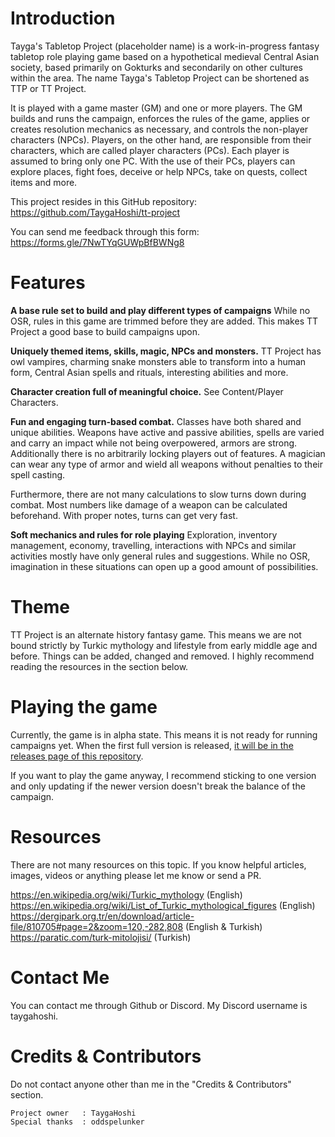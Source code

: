 # Introduction
Tayga's Tabletop Project (placeholder name) is a work-in-progress fantasy tabletop role playing game based on a hypothetical medieval Central Asian society, based primarily on Gokturks and secondarily on other cultures within the area. The name Tayga's Tabletop Project can be shortened as TTP or TT Project.

It is played with a game master (GM) and one or more players. The GM builds and runs the campaign, enforces the rules of the game, applies or creates resolution mechanics as necessary, and controls the non-player characters (NPCs). Players, on the other hand, are responsible from their characters, which are called player characters (PCs). Each player is assumed to bring only one PC. With the use of their PCs, players can explore places, fight foes, deceive or help NPCs, take on quests, collect items and more.

This project resides in this GitHub repository: <https://github.com/TaygaHoshi/tt-project>

You can send me feedback through this form: <https://forms.gle/7NwTYqGUWpBfBWNg8>

# Features
**A base rule set to build and play different types of campaigns**
While no OSR, rules in this game are trimmed before they are added. This makes TT Project a good base to build campaigns upon.

**Uniquely themed items, skills, magic, NPCs and monsters.**
TT Project has owl vampires, charming snake monsters able to transform into a human form, Central Asian spells and rituals, interesting abilities and more.

**Character creation full of meaningful choice.**
See Content/Player Characters.

**Fun and engaging turn-based combat.**
Classes have both shared and unique abilities. Weapons have active and passive abilities, spells are varied and carry an impact while not being overpowered, armors are strong. Additionally there is no arbitrarily locking players out of features. A magician can wear any type of armor and wield all weapons without penalties to their spell casting.

Furthermore, there are not many calculations to slow turns down during combat. Most numbers like damage of a weapon can be calculated beforehand. With proper notes, turns can get very fast.

**Soft mechanics and rules for role playing**
Exploration, inventory management, economy, travelling, interactions with NPCs and similar activities mostly have only general rules and suggestions. While no OSR, imagination in these situations can open up a good amount of possibilities.

# Theme
TT Project is an alternate history fantasy game. This means we are not bound strictly by Turkic mythology and lifestyle from early middle age and before. Things can be added, changed and removed. I highly recommend reading the resources in the section below.

# Playing the game
Currently, the game is in alpha state. This means it is not ready for running campaigns yet. When the first full version is released, [it will be in the releases page of this repository](https://github.com/TaygaHoshi/tt-project/releases). 

If you want to play the game anyway, I recommend sticking to one version and only updating if the newer version doesn't break the balance of the campaign.

# Resources
There are not many resources on this topic. If you know helpful articles, images, videos or anything please let me know or send a PR.

<https://en.wikipedia.org/wiki/Turkic_mythology> (English)
<https://en.wikipedia.org/wiki/List_of_Turkic_mythological_figures> (English)
<https://dergipark.org.tr/en/download/article-file/810705#page=2&zoom=120,-282,808> (English & Turkish)
<https://paratic.com/turk-mitolojisi/> (Turkish)

# Contact Me
You can contact me through Github or Discord. My Discord username is taygahoshi. 

# Credits & Contributors
Do not contact anyone other than me in the "Credits & Contributors" section.
```
Project owner   : TaygaHoshi
Special thanks  : oddspelunker
```
